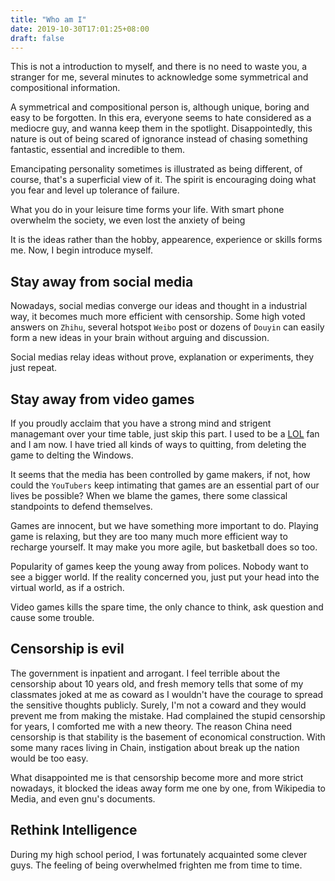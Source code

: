 ```yaml
---
title: "Who am I"
date: 2019-10-30T17:01:25+08:00
draft: false
---
```

This is not a introduction to myself, and there is no need to waste you, a stranger for me, several minutes to acknowledge some symmetrical and compositional information.

A symmetrical and compositional person is, although unique, boring and easy to be forgotten. In this era, everyone seems to hate considered as a mediocre guy, and wanna keep them in the spotlight. Disappointedly, this nature is out of being scared of ignorance instead of chasing something fantastic, essential and incredible to them.

Emancipating personality sometimes is illustrated as being different, of course, that's a superficial view of it. The spirit is encouraging doing what you fear and level up tolerance of failure.

What you do in your leisure time forms your life. With smart phone overwhelm the society, we even lost the anxiety of being 

It is the ideas rather than the hobby, appearence, experience or skills forms me. Now, I begin introduce myself.
## Stay away from social media
Nowadays, social medias converge our ideas and thought in a industrial way, it becomes much more efficient with censorship. Some high voted answers on `Zhihu`, several hotspot `Weibo` post or dozens of `Douyin` can easily form a new ideas in your brain without arguing and discussion.

Social medias relay ideas without prove, explanation or experiments, they just repeat.
## Stay away from video games
If you proudly acclaim that you have a strong mind and strigent managemant over your time table, just skip this part.
I used to be a [LOL](https://en.wikipedia.org/wiki/League_of_Legends) fan and I am now. I have tried all kinds of ways to quitting, from deleting the game to delting the Windows.

It seems that the media has been controlled by game makers, if not, how could the `YouTubers` keep intimating that games are an essential part of our lives be possible?
When we blame the games, there some classical standpoints to defend themselves.

Games are innocent, but we have something more important to do. Playing game is relaxing, but they are too many much more efficient way to recharge yourself. It may make you more agile, but basketball does so too.

Popularity of games keep the young away from polices. Nobody want to see a bigger world. If the reality concerned you, just put your head into the virtual world, as if a ostrich.

Video games kills the spare time, the only chance to think, ask question and cause some trouble.
## Censorship is evil
The government is inpatient and arrogant. I feel terrible about the censorship about 10 years old, and fresh memory tells that some of my classmates joked at me as coward as I wouldn't have the courage to spread the sensitive thoughts publicly. Surely, I'm not a coward and they would prevent me from making the mistake. Had complained the stupid censorship for years, I comforted me with a new theory. The reason China need censorship is that stability is the basement of economical construction. With some many races living in Chain, instigation about break up the nation would be too easy.  

What disappointed me is that censorship become more and more strict nowadays, it blocked the ideas away form me one by one,  from Wikipedia to Media, and even gnu's documents.

## Rethink Intelligence
During my high school period, I was fortunately acquainted some clever guys. The feeling of being overwhelmed frighten me from time to time.

